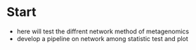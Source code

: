 #  Start
* here will test the diffrent network method of metagenomics 
* develop a pipeline on network among  statistic test and plot
